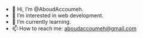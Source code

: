 - 👋 Hi, I’m @AboudAccoumeh.
- 👀 I’m interested in web development.
- 🌱 I’m currently learning.
- 📫 How to reach me: aboudaccoumeh@gmail.com


<!---
AboudAccoumeh/AboudAccoumeh is a ✨ special ✨ repository because its `README.md` (this file) appears on your GitHub profile.
You can click the Preview link to take a look at your changes.
--->
